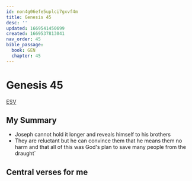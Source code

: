 ```yaml
---
id: non4g06efe5uplci7gxvf4m
title: Genesis 45
desc: ''
updated: 1669541450699
created: 1669537813041
nav_order: 45
bible_passage:
  book: GEN
  chapter: 45
---
```

# Genesis 45

[ESV](https://www.biblegateway.com/passage/?search=Genesis+45&version=ESV)

## My Summary
- Joseph cannot hold it longer and reveals himself to his brothers
- They are reluctant but he can convince them that he means them no harm and that all of this was God's plan to save
  many people from the draught`

## Central verses for me
